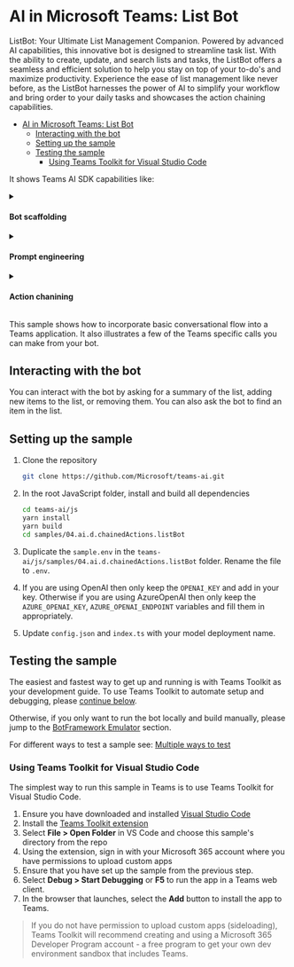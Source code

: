 # AI in Microsoft Teams: List Bot

ListBot: Your Ultimate List Management Companion. Powered by advanced AI capabilities, this innovative bot is designed to streamline task list. With the ability to create, update, and search lists and tasks, the ListBot offers a seamless and efficient solution to help you stay on top of your to-do's and maximize productivity. Experience the ease of list management like never before, as the ListBot harnesses the power of AI to simplify your workflow and bring order to your daily tasks and showcases the action chaining capabilities.

<!-- @import "[TOC]" {cmd="toc" depthFrom=1 depthTo=6 orderedList=false} -->

<!-- code_chunk_output -->

- [AI in Microsoft Teams: List Bot](#ai-in-microsoft-teams-list-bot)
  - [Interacting with the bot](#interacting-with-the-bot)
  - [Setting up the sample](#setting-up-the-sample)
  - [Testing the sample](#testing-the-sample)
    - [Using Teams Toolkit for Visual Studio Code](#using-teams-toolkit-for-visual-studio-code)

<!-- /code_chunk_output -->

It shows Teams AI SDK capabilities like:

<details close>
    <summary><h4>Bot scaffolding</h4></summary>
    Throughout the 'index.ts' file you'll see the scaffolding created to run a Bot, like storage, authentication, task modules, and action submits.
</details>
<details close>
    <summary><h4>Prompt engineering</h4></summary>
The 'prompts/monologue/skprompt.txt' file has descriptive prompt engineering that, in plain language, instructs GPT how the bot should conduct itself at submit time. For example, in 'skprompt.txt':

**skprompt.txt**

```
The following is a conversation with an AI assistant.
The assistant can manage lists of items.

rules:
- only create lists the user has explicitly asked to create.
- only add items to a list that the user has asked to have added.
- if multiple lists are being manipulated, call a separate action for each list.
- if items are being added and removed from a list, call a separate action for each operation.

Current lists:
{{$conversation.lists}}
```

</details>
<details close>
    <summary><h4>Action chanining</h4></summary>

```javascript
// Register action handlers
app.ai.action('createList', async (context: TurnContext, state: ApplicationTurnState, data: EntityData) => {
    ensureListExists(state, data.list);
    return true;
});

app.ai.action('deleteList', async (context: TurnContext, state: ApplicationTurnState, data: EntityData) => {
    deleteList(state, data.list);
    return true;
});

app.ai.action('addItem', async (context: TurnContext, state: ApplicationTurnState, data: EntityData) => {
    const items = getItems(state, data.list);
    items.push(data.item);
    setItems(state, data.list, items);
    return true;
});

app.ai.action('removeItem', async (context: TurnContext, state: ApplicationTurnState, data: EntityData) => {
    const items = getItems(state, data.list);
    const index = items.indexOf(data.item);
    if (index >= 0) {
        items.splice(index, 1);
        setItems(state, data.list, items);
        return true;
    } else {
        await context.sendActivity(responses.itemNotFound(data.list, data.item));

        // End the current chain
        return false;
    }
});

app.ai.action('findItem', async (context: TurnContext, state: ApplicationTurnState, data: EntityData) => {
    const items = getItems(state, data.list);
    const index = items.indexOf(data.item);
    if (index >= 0) {
        await context.sendActivity(responses.itemFound(data.list, data.item));
    } else {
        await context.sendActivity(responses.itemNotFound(data.list, data.item));
    }

    // End the current chain
    return false;
});
```

</details>

This sample shows how to incorporate basic conversational flow into a Teams application. It also illustrates a few of the Teams specific calls you can make from your bot.

## Interacting with the bot

You can interact with the bot by asking for a summary of the list, adding new items to the list, or removing them. You can also ask the bot to find an item in the list.

## Setting up the sample

1. Clone the repository

    ```bash
    git clone https://github.com/Microsoft/teams-ai.git
    ```

2. In the root JavaScript folder, install and build all dependencies

    ```bash
    cd teams-ai/js
    yarn install
    yarn build
    cd samples/04.ai.d.chainedActions.listBot
    ```

3. Duplicate the `sample.env` in the `teams-ai/js/samples/04.ai.d.chainedActions.listBot` folder. Rename the file to `.env`.

4. If you are using OpenAI then only keep the `OPENAI_KEY` and add in your key. Otherwise if you are using AzureOpenAI then only keep the `AZURE_OPENAI_KEY`, `AZURE_OPENAI_ENDPOINT` variables and fill them in appropriately.

5. Update `config.json` and `index.ts` with your model deployment name.

## Testing the sample

The easiest and fastest way to get up and running is with Teams Toolkit as your development guide. To use Teams Toolkit to automate setup and debugging, please [continue below](#using-teams-toolkit-for-visual-studio-code).

Otherwise, if you only want to run the bot locally and build manually, please jump to the [BotFramework Emulator](../README.md#testing-in-botframework-emulator) section.

For different ways to test a sample see: [Multiple ways to test](../README.md#multiple-ways-to-test)

### Using Teams Toolkit for Visual Studio Code 

The simplest way to run this sample in Teams is to use Teams Toolkit for Visual Studio Code.

1. Ensure you have downloaded and installed [Visual Studio Code](https://code.visualstudio.com/docs/setup/setup-overview)
1. Install the [Teams Toolkit extension](https://marketplace.visualstudio.com/items?itemName=TeamsDevApp.ms-teams-vscode-extension)
1. Select **File > Open Folder** in VS Code and choose this sample's directory from the repo
1. Using the extension, sign in with your Microsoft 365 account where you have permissions to upload custom apps
1. Ensure that you have set up the sample from the previous step.
1. Select **Debug > Start Debugging** or **F5** to run the app in a Teams web client.
1. In the browser that launches, select the **Add** button to install the app to Teams.

> If you do not have permission to upload custom apps (sideloading), Teams Toolkit will recommend creating and using a Microsoft 365 Developer Program account - a free program to get your own dev environment sandbox that includes Teams.